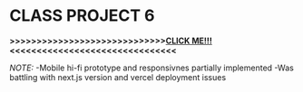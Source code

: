 # CLASS PROJECT 6
**>>>>>>>>>>>>>>>>>>>>>>>>>>>>>[CLICK ME!!!](https://hci-eosin.vercel.app/)<<<<<<<<<<<<<<<<<<<<<<<<<<<<<<<**


*NOTE:* -Mobile hi-fi prototype and responsivnes partially implemented
        -Was battling with next.js version and vercel deployment issues